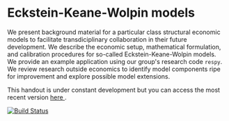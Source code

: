 # Eckstein-Keane-Wolpin models

We present background material for a particular class structural economic models to facilitate transdiciplinary collaboration in their future development. We describe the economic setup, mathematical formulation, and calibration procedures for so-called Eckstein-Keane-Wolpin models. We provide an example application using our group's research code `respy`. We review research outside economics to identify model components ripe for improvement and explore possible model extensions.

This handout is under constant development but you can access the most recent version [here
](https://github.com/OpenSourceEconomics/handout-eckstein-keane-wolpin-models/blob/master/promotion/ekw-handout.pdf).

[![Build Status](https://travis-ci.org/OpenSourceEconomics/handout-eckstein-keane-wolpin-models.svg?branch=master)](https://travis-ci.org/OpenSourceEconomics/handout-eckstein-keane-wolpin-models)
